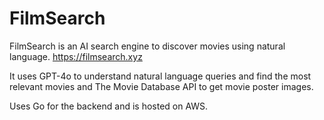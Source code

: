 # FilmSearch 


FilmSearch is an AI search engine to discover movies using natural language. https://filmsearch.xyz

It uses GPT-4o to understand natural language queries and find the most relevant movies and The Movie Database API to get movie poster images.

Uses Go for the backend and is hosted on AWS.

